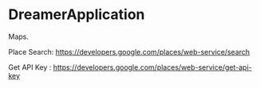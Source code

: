 # DreamerApplication
Maps.

Place Search: 
https://developers.google.com/places/web-service/search

Get API Key : 
https://developers.google.com/places/web-service/get-api-key
